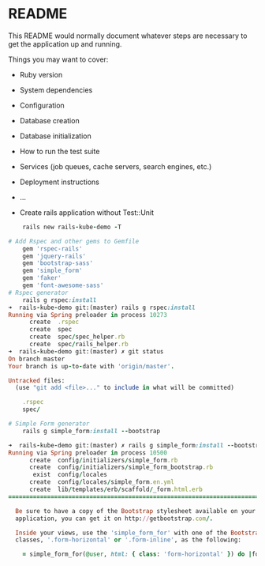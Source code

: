 # README

This README would normally document whatever steps are necessary to get the
application up and running.

Things you may want to cover:

* Ruby version

* System dependencies

* Configuration

* Database creation

* Database initialization

* How to run the test suite

* Services (job queues, cache servers, search engines, etc.)

* Deployment instructions

* ...

* Create rails application without Test::Unit
```ruby
    rails new rails-kube-demo -T

# Add Rspec and other gems to Gemfile
    gem 'rspec-rails'
    gem 'jquery-rails'
    gem 'bootstrap-sass'
    gem 'simple_form'
    gem 'faker'
    gem 'font-awesome-sass'
# Rspec generator
    rails g rspec:install
➜  rails-kube-demo git:(master) rails g rspec:install
Running via Spring preloader in process 10273
      create  .rspec
      create  spec
      create  spec/spec_helper.rb
      create  spec/rails_helper.rb
➜  rails-kube-demo git:(master) ✗ git status
On branch master
Your branch is up-to-date with 'origin/master'.

Untracked files:
  (use "git add <file>..." to include in what will be committed)

    .rspec
    spec/

# Simple Form generator
    rails g simple_form:install --bootstrap

➜  rails-kube-demo git:(master) ✗ rails g simple_form:install --bootstrap
Running via Spring preloader in process 10500
      create  config/initializers/simple_form.rb
      create  config/initializers/simple_form_bootstrap.rb
       exist  config/locales
      create  config/locales/simple_form.en.yml
      create  lib/templates/erb/scaffold/_form.html.erb
===============================================================================

  Be sure to have a copy of the Bootstrap stylesheet available on your
  application, you can get it on http://getbootstrap.com/.

  Inside your views, use the 'simple_form_for' with one of the Bootstrap form
  classes, '.form-horizontal' or '.form-inline', as the following:

    = simple_form_for(@user, html: { class: 'form-horizontal' }) do |form|
```